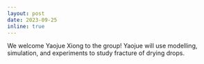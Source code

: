 ```yaml
---
layout: post
date: 2023-09-25
inline: true
---
```

We welcome Yaojue Xiong to the group! Yaojue will use modelling, 
simulation, and experiments to study fracture of drying drops.
